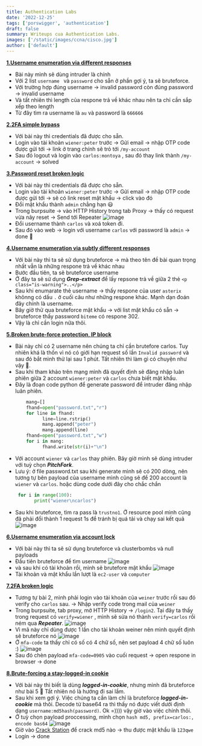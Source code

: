 ```yaml
---
title: Authentication Labs
date: '2022-12-25'
tags: ['porswigger', 'authentication']
draft: false
summary: Writeups cua Authentication Labs.
images: ['/static/images/ccna/cisco.jpg']
author: ['default']
---
```

**[1.Username enumeration via different responses](https://portswigger.net/web-security/authentication/password-based/lab-username-enumeration-via-different-responses)**

- Bài này mình sẽ dùng intruder là chính 
- Với 2 list ```username ``` và ```password``` cho sẵn ở phần gợi ý, ta sẽ bruteforce.
- Với trường hợp đúng username -> invalid password còn đúng password -> invalid username
- Và tất nhiên thì length của respone trả về khác nhau nên ta chỉ cần sắp xếp theo length
- Từ đây tìm ra username là ```au``` và password là ```666666```

**[2.2FA simple bypass](https://portswigger.net/web-security/authentication/multi-factor/lab-2fa-simple-bypass)**

- Với bài này thì credentials đã được cho sẵn.
- Login vào tài khoản ```wiener:peter``` trước -> Gửi email -> nhập OTP code được gửi tới -> link ở trang chính sẽ trỏ tới ```/my-account```
- Sau đó logout và login vào ```carlos:montoya``` , sau đó thay link thành ```/my-account``` -> solved

**[3.Password reset broken logic](https://portswigger.net/web-security/authentication/other-mechanisms/lab-password-reset-broken-logic)**

- Với bài này thì credentials đã được cho sẵn.
- Login vào tài khoản ```wiener:peter``` trước -> Gửi email -> nhập OTP code được gửi tới -> sẽ có link reset mật khẩu -> click vào đó
- Đổi mật khẩu thành ```admin``` chẳng hạn 😃 
- Trong burpsuite -> vào HTTP History trong tab Proxy -> thấy có request vừa nãy reset -> Send tới Repeater
![image](https://user-images.githubusercontent.com/61643034/209457422-ee927668-5e24-45d8-9792-b81671cd6f75.png)
- Đổi username thành ```carlos``` và xoá token đi.
- Sau đó vào web -> login với username ```carlos``` với password là ```admin``` -> done 🙂

**[4.Username enumeration via subtly different responses](https://portswigger.net/web-security/authentication/password-based/lab-username-enumeration-via-subtly-different-responses)**

- Với bài này thì ta sẽ sử dụng bruteforce -> mà theo tên đề bài quan trọng nhất vẫn là những respone trả về khác nhau
- Bước đầu tiên, ta sẽ bruteforce username
- Ở đây ta sẽ sử dụng ***Grep-extract*** để lấy repsone trả về giữa 2 thẻ ```<p class="is-warning">..</p>``` 
- Sau khi enumarate thẻ username -> thấy respone của user ```asterix``` khônng có dấu `.` ở cuối câu như những respone khác. Mạnh dạn đoán đây chính là username.
- Bây giờ thử qua bruteforce mật khẩu -> với list mật khẩu có sẵn -> bruteforce thấy password ```biteme``` có respone 302.
- Vậy là chỉ cần login nữa thôi.

**[5.Broken brute-force protection, IP block](https://portswigger.net/web-security/authentication/password-based/lab-broken-bruteforce-protection-ip-block)**

- Bài này chỉ có 2 username nên chúng ta chỉ cần brutefore carlos. Tuy nhiên khá là thốn vì nó có giới hạn request số lần ```Invalid password```  và sau đó bắt mình thử lại sau 1 phút. Tất nhiên thì làm gì có chuyện như vậy 🙂.
- Sau khi tham khảo trên mạng mình đã quyết định sẽ đăng nhập luân phiên giữa 2 account ```wiener:peter``` và ```carlos``` chưa biết mật khẩu.
- Đây là đoạn code python để generate password để intruder đăng nhập luân phiên. 
  ```python
      mang=[]
      fhand=open("password.txt","r")
      for line in fhand:
            line=line.rstrip()
            mang.append("peter")
            mang.append(line)
      fhand=open("password.txt","w")
      for i in mang:
            fhand.write(str(i)+"\n")
  ```
- Với account ```wiener``` và ```carlos``` thay phiên. Bây giờ mình sẽ dùng intruder với tuỳ chọn ***PitchFork***. 
- Lưu ý: ở file password.txt sau khi generate mình sẽ có 200 dòng, nên tương tự bên payload của username mình cũng sẽ để 200 account là ```wiener``` và ```carlos```.
hoặc dùng code dưới đây cho chắc chắn 
     ```python
      for i in range(100):
            print("wiener\ncarlos")
     ```
- Sau khi bruteforce, tìm ra pass là ```trustno1```. Ở resource pool mình cũng đã phải đổi thành 1 request 1s để tránh bị quá tải và chạy sai kết quả
![image](https://user-images.githubusercontent.com/61643034/209460872-569259b9-2a16-455b-bb5a-22f118b09646.png)

**[6.Username enumeration via account lock](https://portswigger.net/web-security/authentication/password-based/lab-username-enumeration-via-account-lock)**

- Với bài này thì ta sẽ sử dụng bruteforce và clusterbombs và null payloads
- Đầu tiên bruteforce để tìm username 
![image](https://user-images.githubusercontent.com/61643034/209461268-255b6e86-1738-4a8f-902c-7294f4273f81.png)
- và sau khi có tài khoản rồi, mình sẽ brutefore mật khẩu 
![image](https://user-images.githubusercontent.com/61643034/209461406-43b30eac-cdb7-4da5-b1e4-e11b6ac2ecd8.png)
- Tài khoản và mật khẩu lần lượt là ```ec2-user``` và ```computer```

**[7.2FA broken logic](https://portswigger.net/web-security/authentication/multi-factor/lab-2fa-broken-logic)**

- Tương tự bài 2, mình phải login vào tài khoản của ```weiner``` trước rồi sau đó verify cho ```carlos``` sau. -> Nhập verify code trong mail của ```weiner```
- Trong burpsuite, tab proxy, mở HTTP History -> ```/login2```. Tại đây ta thấy trong request có ```verify=wiener``` , mình sẽ sửa nó thành ```verify=carlos``` rồi ném qua ***Repeater***. 
 ![image](https://user-images.githubusercontent.com/61643034/209463521-a7940ef4-8943-4128-8586-69f4318847cf.png)
- Vì mã này chỉ dùng được 1 lần cho tài khoản weiner nên mình quyết định sẽ bruteforce nó
 ![image](https://user-images.githubusercontent.com/61643034/209462323-7afb591d-b44a-41d6-8bd3-852e61f5f289.png)
- Ở ```mfa-code``` ta thấy chỉ có số có 4 chữ số, nên set payload 4 chữ số luôn :)
 ![image](https://user-images.githubusercontent.com/61643034/209464024-59462090-1ddc-4b93-9d7c-51bb497581aa.png)
- Sau đó chèn payload ```mfa-code=0905``` vào cuối request -> open respone in browser -> done

**[8.Brute-forcing a stay-logged-in cookie](https://portswigger.net/web-security/authentication/other-mechanisms/lab-brute-forcing-a-stay-logged-in-cookie)**

- Với bài này thì biết là dùng ***logged-in-cookie***, nhưng mình đã bruteforce như bài 5 🥲 Tất nhiên nó là hướng đi sai lầm.
- Sau khi xem gợi ý. Việc chúng ta cần làm chỉ là bruteforce ***logged-in-cookie*** mà thôi. Decode từ base64 ra thì thấy nó được viết dưới định dạng ```username:md5hash(password)```. Ok =)))) vậy giờ vào việc chính thôi.
- Ở tuỳ chọn payload proccessing, mình chọn ```hash md5, prefix=carlos:, encode bas64```
 ![image](https://user-images.githubusercontent.com/61643034/209466235-0b3d75c1-2c23-4074-ae7e-4d79fc4a94a6.png)
- Giờ vào [Crack Station](https://crackstation.net/) để crack md5 nào -> thu được mật khẩu là ```123qwe```
- Login -> done
